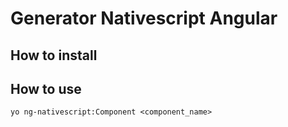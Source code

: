 # Generator Nativescript Angular

## How to install

## How to use

```
yo ng-nativescript:Component <component_name>
```